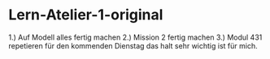 # Lern-Atelier-1-original
1.) Auf Modell alles fertig machen
2.) Mission 2 fertig machen
3.) Modul 431 repetieren für den kommenden Dienstag das halt sehr wichtig ist für mich.
